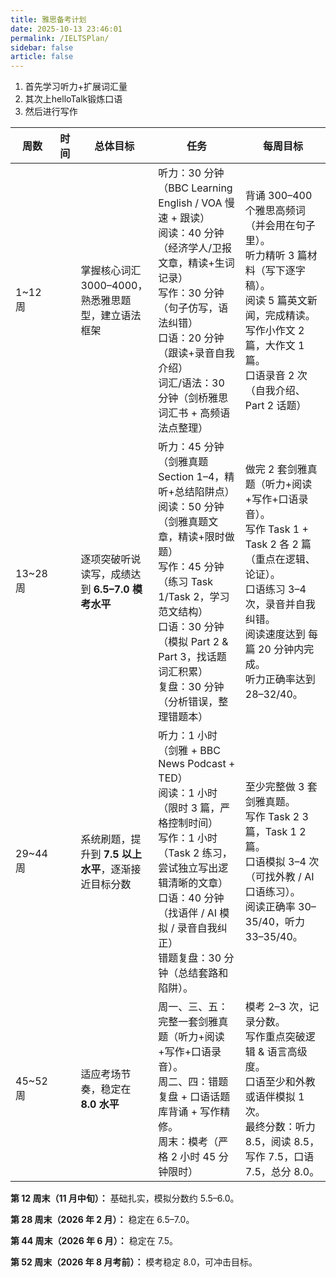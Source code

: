 ```yaml
---
title: 雅思备考计划
date: 2025-10-13 23:46:01
permalink: /IELTSPlan/
sidebar: false
article: false
---
```

1. 首先学习听力+扩展词汇量
2. 其次上helloTalk锻炼口语
3. 然后进行写作

| 周数    | 时间 | 总体目标                                            | 任务                                                         | 每周目标                                                     |
| ------- | ---- | --------------------------------------------------- | ------------------------------------------------------------ | ------------------------------------------------------------ |
| 1~12周  |      | 掌握核心词汇 3000–4000，熟悉雅思题型，建立语法框架  | 听力：30 分钟（BBC Learning English / VOA 慢速 + 跟读）<br/>阅读：40 分钟（经济学人/卫报文章，精读+生词记录）<br/>写作：30 分钟（句子仿写，语法纠错）<br/>口语：20 分钟（跟读+录音自我介绍）<br/>词汇/语法：30 分钟（剑桥雅思词汇书 + 高频语法点整理） | 背诵 300–400 个雅思高频词（并会用在句子里）。<br/>听力精听 3 篇材料（写下逐字稿）。<br/>阅读 5 篇英文新闻，完成精读。<br/>写作小作文 2 篇，大作文 1 篇。<br/>口语录音 2 次（自我介绍、Part 2 话题） |
| 13~28周 |      | 逐项突破听说读写，成绩达到 **6.5–7.0 模考水平**     | 听力：45 分钟（剑雅真题 Section 1–4，精听+总结陷阱点）<br/>阅读：50 分钟（剑雅真题文章，精读+限时做题）<br/>写作：45 分钟（练习 Task 1/Task 2，学习范文结构）<br/>口语：30 分钟（模拟 Part 2 & Part 3，找话题词汇积累）<br/>复盘：30 分钟（分析错误，整理错题本） | 做完 2 套剑雅真题（听力+阅读+写作+口语录音）。<br/>写作 Task 1 + Task 2 各 2 篇（重点在逻辑、论证）。<br/>口语练习 3–4 次，录音并自我纠错。<br/>阅读速度达到 每篇 20 分钟内完成。<br/>听力正确率达到 28–32/40。 |
| 29~44周 |      | 系统刷题，提升到 **7.5 以上水平**，逐渐接近目标分数 | 听力：1 小时（剑雅 + BBC News Podcast + TED）<br/>阅读：1 小时（限时 3 篇，严格控制时间）<br/>写作：1 小时（Task 2 练习，尝试独立写出逻辑清晰的文章）<br/>口语：40 分钟（找语伴 / AI 模拟 / 录音自我纠正）<br/>错题复盘：30 分钟（总结套路和陷阱）。 | 至少完整做 3 套剑雅真题。<br/>写作 Task 2 3 篇，Task 1 2 篇。<br/>口语模拟 3–4 次（可找外教 / AI 口语练习）。<br/>阅读正确率 30–35/40，听力 33–35/40。 |
| 45~52周 |      | 适应考场节奏，稳定在 **8.0 水平**                   | 周一、三、五：完整一套剑雅真题（听力+阅读+写作+口语录音）。<br/>周二、四：错题复盘 + 口语话题库背诵 + 写作精修。<br/>周末：模考（严格 2 小时 45 分钟限时） | 模考 2–3 次，记录分数。<br/>写作重点突破逻辑 & 语言高级度。<br/>口语至少和外教或语伴模拟 1 次。<br/>最终分数：听力 8.5，阅读 8.5，写作 7.5，口语 7.5，总分 8.0。 |

**第 12 周末（11 月中旬）：** 基础扎实，模拟分数约 5.5–6.0。

**第 28 周末（2026 年 2 月）：** 稳定在 6.5–7.0。

**第 44 周末（2026 年 6 月）：** 稳定在 7.5。

**第 52 周末（2026 年 8 月考前）：** 模考稳定 8.0，可冲击目标。
